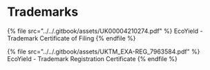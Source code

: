 # Trademarks

{% file src="../../.gitbook/assets/UK00004210274.pdf" %}
EcoYield - Trademark Certificate of Filing
{% endfile %}

{% file src="../../.gitbook/assets/UKTM_EXA-REG_7963584.pdf" %}
EcoYield - Trademark Registration Certificate
{% endfile %}
